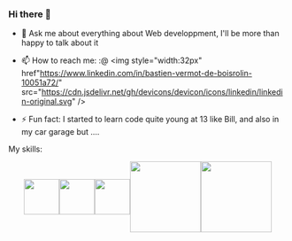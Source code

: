 ### Hi there 👋

- 💬 Ask me about everything about Web developpment, I'll be more than happy to talk about it
- 📫 How to reach me: :@
  <img style="width:32px" href"https://www.linkedin.com/in/bastien-vermot-de-boisrolin-10051a72/" src="https://cdn.jsdelivr.net/gh/devicons/devicon/icons/linkedin/linkedin-original.svg" />
          
- ⚡ Fun fact: I started to learn code quite young at 13 like Bill, and also in my car garage but ....

My skills:
<div style="display:flex; justify-content: center; align-items: center;">
  <img style="width:64px" src="https://cdn.jsdelivr.net/gh/devicons/devicon/icons/react/react-original.svg" />
  <img style="width:64px" src="https://cdn.jsdelivr.net/gh/devicons/devicon/icons/nextjs/nextjs-original.svg" />
  <img style="width:64px" src="https://cdn.jsdelivr.net/gh/devicons/devicon/icons/javascript/javascript-original.svg" />
  <img style="width:128px" src="https://cdn.jsdelivr.net/gh/devicons/devicon/icons/tailwindcss/tailwindcss-original-wordmark.svg" />
  <img style="width:128px" src="https://cdn.jsdelivr.net/gh/devicons/devicon/icons/nodejs/nodejs-original-wordmark.svg" />        
</div>
          

          
